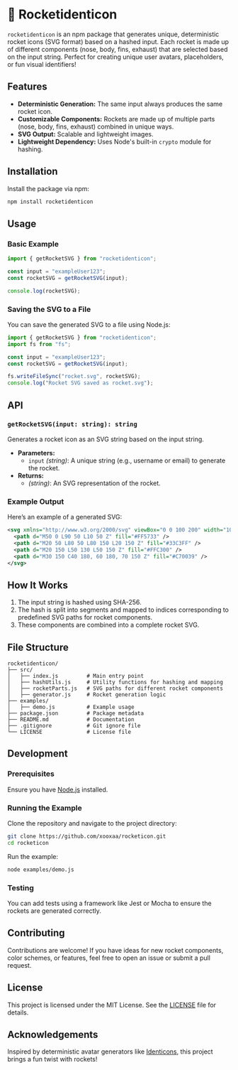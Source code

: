 # 🚀 Rocketidenticon

`rocketidenticon` is an npm package that generates unique, deterministic rocket icons (SVG format) based on a hashed input. Each rocket is made up of different components (nose, body, fins, exhaust) that are selected based on the input string. Perfect for creating unique user avatars, placeholders, or fun visual identifiers!

## Features

- **Deterministic Generation:** The same input always produces the same rocket icon.
- **Customizable Components:** Rockets are made up of multiple parts (nose, body, fins, exhaust) combined in unique ways.
- **SVG Output:** Scalable and lightweight images.
- **Lightweight Dependency:** Uses Node's built-in `crypto` module for hashing.

## Installation

Install the package via npm:

```bash
npm install rocketidenticon
```

## Usage

### Basic Example

```javascript
import { getRocketSVG } from "rocketidenticon";

const input = "exampleUser123";
const rocketSVG = getRocketSVG(input);

console.log(rocketSVG);
```

### Saving the SVG to a File

You can save the generated SVG to a file using Node.js:

```javascript
import { getRocketSVG } from "rocketidenticon";
import fs from "fs";

const input = "exampleUser123";
const rocketSVG = getRocketSVG(input);

fs.writeFileSync("rocket.svg", rocketSVG);
console.log("Rocket SVG saved as rocket.svg");
```

## API

### `getRocketSVG(input: string): string`

Generates a rocket icon as an SVG string based on the input string.

- **Parameters:**
  - `input` _(string)_: A unique string (e.g., username or email) to generate the rocket.
- **Returns:**
  - _(string)_: An SVG representation of the rocket.

### Example Output

Here’s an example of a generated SVG:

```svg
<svg xmlns="http://www.w3.org/2000/svg" viewBox="0 0 100 200" width="100" height="200">
  <path d="M50 0 L90 50 L10 50 Z" fill="#FF5733" />
  <path d="M20 50 L80 50 L80 150 L20 150 Z" fill="#33C3FF" />
  <path d="M20 150 L50 130 L50 150 Z" fill="#FFC300" />
  <path d="M30 150 C40 180, 60 180, 70 150 Z" fill="#C70039" />
</svg>
```

## How It Works

1. The input string is hashed using SHA-256.
2. The hash is split into segments and mapped to indices corresponding to predefined SVG paths for rocket components.
3. These components are combined into a complete rocket SVG.

## File Structure

```plaintext
rocketidenticon/
├── src/
│   ├── index.js         # Main entry point
│   ├── hashUtils.js     # Utility functions for hashing and mapping
│   ├── rocketParts.js   # SVG paths for different rocket components
│   ├── generator.js     # Rocket generation logic
├── examples/
│   ├── demo.js          # Example usage
├── package.json         # Package metadata
├── README.md            # Documentation
├── .gitignore           # Git ignore file
└── LICENSE              # License file
```

## Development

### Prerequisites

Ensure you have [Node.js](https://nodejs.org/) installed.

### Running the Example

Clone the repository and navigate to the project directory:

```bash
git clone https://github.com/xooxaa/rocketicon.git
cd rocketicon
```

Run the example:

```bash
node examples/demo.js
```

### Testing

You can add tests using a framework like Jest or Mocha to ensure the rockets are generated correctly.

## Contributing

Contributions are welcome! If you have ideas for new rocket components, color schemes, or features, feel free to open an issue or submit a pull request.

## License

This project is licensed under the MIT License. See the [LICENSE](https://opensource.org/license/mit) file for details.

## Acknowledgements

Inspired by deterministic avatar generators like [Identicons](https://en.wikipedia.org/wiki/Identicon), this project brings a fun twist with rockets!
